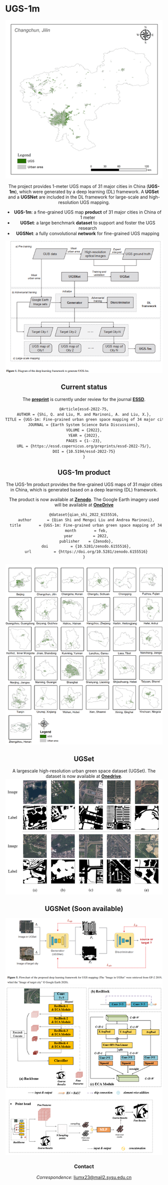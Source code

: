 # UGS-1m

<div align=center><img src="imgs/ugs_maps.gif" width="700" alt="UGS-1m"/><br/>

The project provides 1-meter UGS maps of 31 major cities in China (**UGS-1m**), which were generated by a deep learning (DL) framework. A **UGSet** and a **UGSNet** are included in the DL framework for large-scale and high-resolution UGS mapping.

 - **UGS-1m**: a fine-grained UGS map **product** of 31 major cities in China of 1 meter
 - **UGSet**: a large benchmark **dataset** to support and foster the UGS research
 - **UGSNet**: a fully convolutional **network** for fine-grained UGS mapping

![diagram](imgs/diagram.png)

## Current status
The [**preprint**](https://essd.copernicus.org/preprints/essd-2022-75/) is currently under review for the journal [**ESSD**](https://www.earth-system-science-data.net/).

```markdown
@Article{essd-2022-75,
AUTHOR = {Shi, Q. and Liu, M. and Marinoni, A. and Liu, X.},
TITLE = {UGS-1m: Fine-grained urban green space mapping of 34 major cities in China based on the deep learning framework},
JOURNAL = {Earth System Science Data Discussions},
VOLUME = {2022},
YEAR = {2022},
PAGES = {1--23},
URL = {https://essd.copernicus.org/preprints/essd-2022-75/},
DOI = {10.5194/essd-2022-75}
}
```


## UGS-1m product 

The UGS-1m product provides the fine-grained UGS maps of 31 major cities in China, which is generated based on a deep learning (DL) framework. 


The product is now available at [**Zenodo**](https://doi.org/10.5281/zenodo.6155516).
The Google Earth imagery used will be available at [**OneDrive**](https://mail2sysueducn-my.sharepoint.com/:f:/g/personal/liumx23_mail2_sysu_edu_cn/EuILVq8vbopKu_juqg4ams8BythT7i1Oe7X-9kQaVn-LAw?e=9aBqSq)

```markdown
@dataset{qian_shi_2022_6155516,
  author       = {Qian Shi and Mengxi Liu and Andrea Marinoni},
  title        = {UGS-1m: Fine-grained urban green space mapping of 34 major cities in China based on the deep learning framework},
  month        = feb,
  year         = 2022,
  publisher    = {Zenodo},
  doi          = {10.5281/zenodo.6155516},
  url          = {https://doi.org/10.5281/zenodo.6155516}
}
```
![UGS-1m](imgs/ugs-1m.png)

## UGSet
A largescale high-resolution urban green space dataset (UGSet). The dataset is now available at [**Onedrive**](https://mail2sysueducn-my.sharepoint.com/:f:/g/personal/liumx23_mail2_sysu_edu_cn/EuFVXihDii5OnZB22wJATGkB0zcqNDloT3KkxUwiW3rM8g?e=vq3bpy).
![UGSet](imgs/UGSet.png)


## UGSNet  (Soon available)
![framework](imgs/DL_framework.png)
![UGSNet](imgs/UGSNet.png)

### Contact
*Correspondence*: liumx23@mail2.sysu.edu.cn
